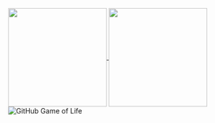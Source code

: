 <a href="https://github.com/johnwyles">
    <picture>
    <source
      srcset="https://github-readme-stats.vercel.app/api?username=johnwyles&show_icons=true&hide_rank=true&theme=dar"
      media="(prefers-color-scheme: dark)"
    />
    <source
      srcset="https://github-readme-stats.vercel.app/api?username=johnwyles&hide_rank=true&show_icons=true"
      media="(prefers-color-scheme: light), (prefers-color-scheme: no-preference)"
    />
    <img height=200 align="center" src="https://github-readme-stats.vercel.app/api?username=johnwyles&hide_rank=true&show_icons=true" />
  </picture>
</a>
<a href="https://github.com/johnwyles">
  <img height=200 align="center" src="https://github-readme-stats.vercel.app/api/top-langs/?username=johnwyles&layout=donut&langs_count=5&hide=html,css" />
</a>

<img src="https://camo.githubusercontent.com/53c8bf428f79978d3c835a1da57636afa754459186d62f34e44c12145190de04/68747470733a2f2f676974687562346c6966652e6865726f6b756170702e636f6d2f6574686f6d736f6e2e6769663f7a3d36" alt="GitHub Game of Life" data-canonical-src="https://github4life.herokuapp.com/johnwyles?z=6" style="max-width: 100%; display: inline-block;" data-target="animated-image.originalImage">
